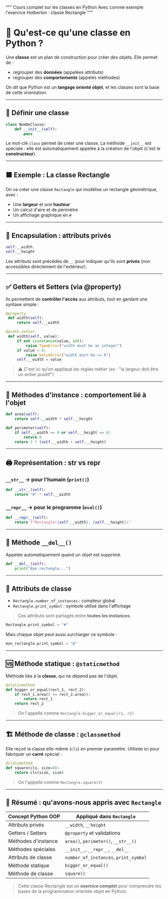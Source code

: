 """
Cours complet sur les classes en Python
Avec comme exemple l'exercice Holberton : classe Rectangle
"""

# 🧠 Qu'est-ce qu'une classe en Python ?

Une **classe** est un plan de construction pour créer des objets. Elle permet de :
- regrouper des **données** (appelées attributs)
- regrouper des **comportements** (appelés méthodes)

On dit que Python est un **langage orienté objet**, et les classes sont la base de cette orientation.

---

## 🔧 Définir une classe

```python
class NomDeClasse:
    def __init__(self):
        pass
```

Le mot-clé `class` permet de créer une classe. La méthode `__init__` est spéciale : elle est automatiquement appelée à la création de l'objet (c'est le **constructeur**).

---

## 🟩 Exemple : La classe Rectangle

On va créer une classe `Rectangle` qui modélise un rectangle géométrique, avec :
- Une **largeur** et une **hauteur**
- Un calcul d'aire et de périmètre
- Un affichage graphique en `#`

---

## 🔐 Encapsulation : attributs privés

```python
self.__width
self.__height
```

Les attributs sont précédés de `__` pour indiquer qu'ils sont **privés** (non accessibles directement de l'extérieur).

---

## ✅ Getters et Setters (via @property)

Ils permettent de **contrôler l'accès** aux attributs, tout en gardant une syntaxe simple :

```python
@property
 def width(self):
     return self.__width

@width.setter
 def width(self, value):
     if not isinstance(value, int):
         raise TypeError("width must be an integer")
     if value < 0:
         raise ValueError("width must be >= 0")
     self.__width = value
```

> ⚠️ C'est ici qu'on applique les règles métier (ex : "la largeur doit être un entier positif")

---

## 🧮 Méthodes d'instance : comportement lié à l'objet

```python
def area(self):
    return self.__width * self.__height

def perimeter(self):
    if self.__width == 0 or self.__height == 0:
        return 0
    return 2 * (self.__width + self.__height)
```

---

## 🖨 Représentation : str vs repr

### `__str__`  → pour l'humain (`print()`)
```python
def __str__(self):
    return "#" * self.__width
```

### `__repr__` → pour le programme (`eval()`)
```python
def __repr__(self):
    return f"Rectangle({self.__width}, {self.__height})"
```

---

## 🧼 Méthode `__del__()`

Appelée automatiquement quand un objet est supprimé.
```python
def __del__(self):
    print("Bye rectangle...")
```

---

## 🧮 Attributs de classe

- `Rectangle.number_of_instances` : compteur global
- `Rectangle.print_symbol` : symbole utilisé dans l'affichage

> Ces attributs sont partagés entre **toutes les instances**.

```python
Rectangle.print_symbol = "#"
``` 

Mais chaque objet peut aussi surcharger ce symbole :
```python
mon_rectangle.print_symbol = "@"
```

---

## 🆚 Méthode statique : `@staticmethod`

Méthode liée à la **classe**, qui ne dépend pas de l'objet.

```python
@staticmethod
def bigger_or_equal(rect_1, rect_2):
    if rect_1.area() >= rect_2.area():
        return rect_1
    return rect_2
```

> On l'appelle comme `Rectangle.bigger_or_equal(r1, r2)`

---

## 🏗 Méthode de classe : `@classmethod`

Elle reçoit la classe elle-même (`cls`) en premier paramètre.
Utilisée ici pour fabriquer un **carré** spécial :

```python
@classmethod
def square(cls, size=0):
    return cls(size, size)
```

> On l'appelle comme `Rectangle.square(5)`

---

## 🔁 Résumé : qu'avons-nous appris avec `Rectangle`

| Concept Python OOP         | Appliqué dans `Rectangle`                          |
|----------------------------|----------------------------------------------------|
| Attributs privés           | `__width`, `__height`                             |
| Getters / Setters          | `@property` et validations                         |
| Méthodes d'instance        | `area()`, `perimeter()`, `__str__()`              |
| Méthodes spéciales         | `__init__`, `__repr__`, `__del__`                 |
| Attributs de classe        | `number_of_instances`, `print_symbol`             |
| Méthode statique           | `bigger_or_equal()`                               |
| Méthode de classe          | `square()`                                        |

> Cette classe Rectangle est un **exercice complet** pour comprendre les bases de la programmation orientée objet en Python.
